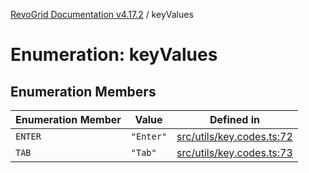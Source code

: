 [RevoGrid Documentation v4.17.2](README.md) / keyValues

# Enumeration: keyValues

## Enumeration Members

| Enumeration Member | Value | Defined in |
| ------ | ------ | ------ |
| `ENTER` | `"Enter"` | [src/utils/key.codes.ts:72](https://github.com/revolist/revogrid/blob/ce71b2a267b00cca0f999dcb05c4c4637765259a/src/utils/key.codes.ts#L72) |
| `TAB` | `"Tab"` | [src/utils/key.codes.ts:73](https://github.com/revolist/revogrid/blob/ce71b2a267b00cca0f999dcb05c4c4637765259a/src/utils/key.codes.ts#L73) |
